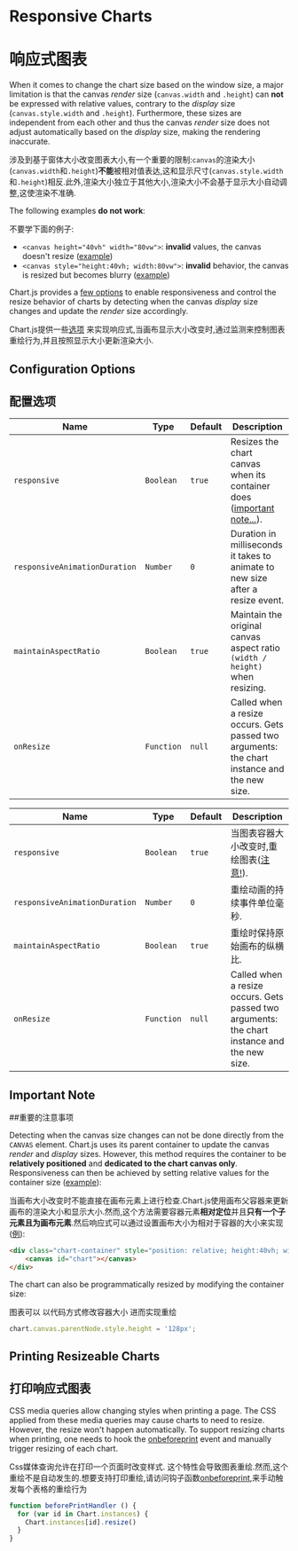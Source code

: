 # Responsive Charts

# 响应式图表

When it comes to change the chart size based on the window size, a major limitation is that the canvas *render* size (`canvas.width` and `.height`) can **not** be expressed with relative values, contrary to the *display* size (`canvas.style.width` and `.height`). Furthermore, these sizes are independent from each other and thus the canvas *render* size does not adjust automatically based on the *display* size, making the rendering inaccurate.

涉及到基于窗体大小改变图表大小,有一个重要的限制:`canvas`的渲染大小(`canvas.width`和`.height`)**不能**被相对值表达,这和显示尺寸(`canvas.style.width`和`.height`)相反.此外,渲染大小独立于其他大小,渲染大小不会基于显示大小自动调整,这使渲染不准确.

The following examples **do not work**:

不要学下面的例子:

- `<canvas height="40vh" width="80vw">`: **invalid** values, the canvas doesn't resize ([example](https://codepen.io/chartjs/pen/oWLZaR))
- `<canvas style="height:40vh; width:80vw">`: **invalid** behavior, the canvas is resized but becomes blurry ([example](https://codepen.io/chartjs/pen/WjxpmO))

Chart.js provides a [few options](#configuration-options) to enable responsiveness and control the resize behavior of charts by detecting when the canvas *display* size changes and update the *render* size accordingly.

Chart.js提供一些[选项](#configuration-options) 来实现响应式,当画布显示大小改变时,通过监测来控制图表重绘行为,并且按照显示大小更新渲染大小.

## Configuration Options

## 配置选项

| Name | Type | Default | Description
| ---- | ---- | ------- | -----------
| `responsive` | `Boolean` | `true` | Resizes the chart canvas when its container does ([important note...](#important-note)).
| `responsiveAnimationDuration` | `Number` | `0` | Duration in milliseconds it takes to animate to new size after a resize event.
| `maintainAspectRatio` | `Boolean` | `true` | Maintain the original canvas aspect ratio `(width / height)` when resizing.
| `onResize` | `Function` | `null` | Called when a resize occurs. Gets passed two arguments: the chart instance and the new size.

| Name | Type | Default | Description
| ---- | ---- | ------- | -----------
| `responsive` | `Boolean` | `true` | 当图表容器大小改变时,重绘图表([注意!](#important-note)).
| `responsiveAnimationDuration` | `Number` | `0` | 重绘动画的持续事件单位毫秒.
| `maintainAspectRatio` | `Boolean` | `true` | 重绘时保持原始画布的纵横比.
| `onResize` | `Function` | `null` | Called when a resize occurs. Gets passed two arguments: the chart instance and the new size.

## Important Note

##重要的注意事项

Detecting when the canvas size changes can not be done directly from the `CANVAS` element. Chart.js uses its parent container to update the canvas *render* and *display* sizes. However, this method requires the container to be **relatively positioned** and **dedicated to the chart canvas only**. Responsiveness can then be achieved by setting relative values for the container size ([example](https://codepen.io/chartjs/pen/YVWZbz)):

当画布大小改变时不能直接在画布元素上进行检查.Chart.js使用画布父容器来更新画布的渲染大小和显示大小.然而,这个方法需要容器元素**相对定位**并且**只有一个子元素且为画布元素**.然后响应式可以通过设置画布大小为相对于容器的大小来实现([例](https://codepen.io/chartjs/pen/YVWZbz)):

```html
<div class="chart-container" style="position: relative; height:40vh; width:80vw">
    <canvas id="chart"></canvas>
</div>
```

The chart can also be programmatically resized by modifying the container size:

图表可以 以代码方式修改容器大小 进而实现重绘

```javascript
chart.canvas.parentNode.style.height = '128px';
```

## Printing Resizeable Charts

## 打印响应式图表

CSS media queries allow changing styles when printing a page. The CSS applied from these media queries may cause charts to need to resize. However, the resize won't happen automatically. To support resizing charts when printing, one needs to hook the [onbeforeprint](https://developer.mozilla.org/en-US/docs/Web/API/WindowEventHandlers/onbeforeprint) event and manually trigger resizing of each chart.

Css媒体查询允许在打印一个页面时改变样式. 这个特性会导致图表重绘.然而,这个重绘不是自动发生的.想要支持打印重绘,请访问钩子函数[onbeforeprint](https://developer.mozilla.org/en-US/docs/Web/API/WindowEventHandlers/onbeforeprint),来手动触发每个表格的重绘行为

```javascript
function beforePrintHandler () {
  for (var id in Chart.instances) {
    Chart.instances[id].resize()
  }
}
```
